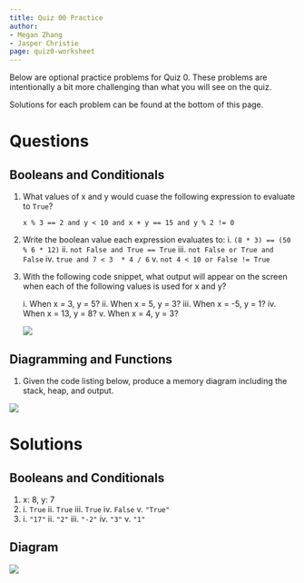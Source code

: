 ```yaml
---
title: Quiz 00 Practice
author:
- Megan Zhang
- Jasper Christie
page: quiz0-worksheet
---
```


Below are optional practice problems for Quiz 0. These problems are intentionally a bit more challenging than what you will see on the quiz.

Solutions for each problem can be found at the bottom of this page.

# Questions

## Booleans and Conditionals
1.	What values of x and y would cuase the following expression to evaluate to `True`?

    `x % 3 == 2 and y < 10 and x + y == 15 and y % 2 != 0`

2. Write the boolean value each expression evaluates to:
    i. `(8 * 3) == (50 % 6 * 12)`
    ii. `not False and True == True`
    iii. `not False or True and False`
    iv. `true and 7 < 3  * 4 / 6`
    v. `not 4 < 10 or False != True`

3.	With the following code snippet, what output will appear on the screen when each of the following values is used for x and y?

    i. When x = 3, y = 5?
    ii. When x = 5, y = 3?
    iii. When x = -5, y = 1?
    iv. When x = 13, y = 8?
    v. When x = 4, y = 3?

    ![](/static/practice_worksheets/21ss1-qz00-1.png)


## Diagramming and Functions
1. Given the code listing below, produce a memory diagram including the stack, heap, and output. 

![](/static/practice_worksheets/21ss1-qz00-d0.png)


# Solutions

## Booleans and Conditionals 
1.	x: 8, y: 7
2.  i. `True`
    ii. `True`
    iii. `True`
    iv. `False`
    v. `"True"`
2.  i. `"17"`
    ii. `"2"`
    iii. `"-2"`
    iv. `"3"`
    v. `"1"`


## Diagram 
![](/static/practice_worksheets/21ss1-qz00-d0soln.png)
